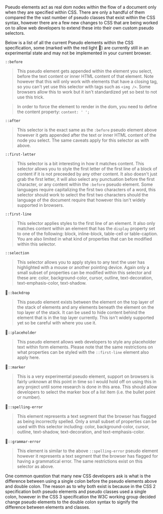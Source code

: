 Pseudo elements act as real dom nodes within the flow of a document only when they are specified within CSS. There are only a handful of them compared the the vast number of pseudo classes that exist within the CSS syntax, however there are a few new changes to CSS that are being worked on to allow web developers to extend these into their own custom pseudo selectors.


Below is a list of all the current Pseudo elements within the CSS specification, some (marked with the red light  🚨) are currently still in an experimental state and may not be implemented in your current browser.

`::before`

> This pseudo element gets appended within the element you select, before the text content or inner HTML content of that element. Note however that this will only work with elements that have a closing tag, so you can't yet use this selector with tags such as `<img />`. Some browsers allow this to work but it isn't standardized yet so best to not use this trick.

> In order to force the element to render in the dom, you need to define the content property: `content: ' ';`


`::after`

> This selector is the exact same as the
`:before` pseudo element above however it gets appended after the text or inner HTML content of the node you select. The same caveats apply for this selector as with above.


`::first-letter`

> This selector is a bit interesting in how it matches content. This selector allows you to style the first letter of the first line of a block of content if it is not preceeded by any other content. It also doesn't just grab the first letter, it will also select any punctuation before the first character, or any content within the
`:before` pseudo element. Some languages require capitalizing the first two characters of a word, this selector should work to select the first two characters should the language of the document require that however this isn't widely supported in browsers.


`::first-line`

> This selector applies styles to the first line of an element. It also only matches content within an element that has the
`display` property set to one of the following: block, inline-block, table-cell or table-caption. You are also limited in what kind of properties that can be modified within this selector.


`::selection`

> This selector allows you to apply styles to any text the user has highlighted with a mouse or another pointing device. Again only a small subset of properties can be modified within this selector and these are: color, background-color, cursor, outline, text-decoration, text-emphasis-color, text-shadow.

 🚨`::backdrop`

> This pseudo element exists between the element on the top layer of the stack of elements and any elements beneath the element on the top layer of the stack. It can be used to hide content behind the element that is in the top layer currently. This isn't widely supported yet so be careful with where you use it.

 🚨`::placeholder`

> This pseudo element allows web developers to style any placeholder text within form elements. Please note that the same restrictions on what properties can be styled with the `::first-line` element also apply here.

 🚨`::marker`

> This is a very experimental pseudo element, support on browsers is fairly unknown at this point in time so I would hold off on using this in any project until some research is done in this area. This should allow developers to select the marker box of a list item (i.e. the bullet point or number).

 🚨`::spelling-error`

> This element represents a text segment that the browser has flagged as being incorrectly spelled. Only a small subset of properties can be used with this selector including: color, background-color, cursor, outline, text-shadow, text-decoration, and text-emphasis-color.

 🚨`::grammar-error`

> This element is similar to the above `::spelling-error` pseudo element however it represents a text segment that the browser has flagged for having a grammatical error. The same restrictions exist on this selector as above.


One common question that many new CSS developers ask is what is the difference between using a single colon before the pseudo elements above and double colon. The reason as to why both exist is because in the CSS 2 specification both pseudo elements and pseudo classes used a single colon, however in the CSS 3 specification the W3C working group decided change pseudo elements to the double colon syntax to signify the difference between elements and classes.

